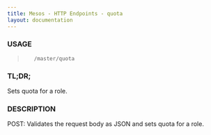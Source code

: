 ```yaml
---
title: Mesos - HTTP Endpoints - quota
layout: documentation
---
```

<!--- This is an automatically generated file. DO NOT EDIT! --->

### USAGE ###
>        /master/quota

### TL;DR; ###
Sets quota for a role.

### DESCRIPTION ###
POST: Validates the request body as JSON
 and sets quota for a role.